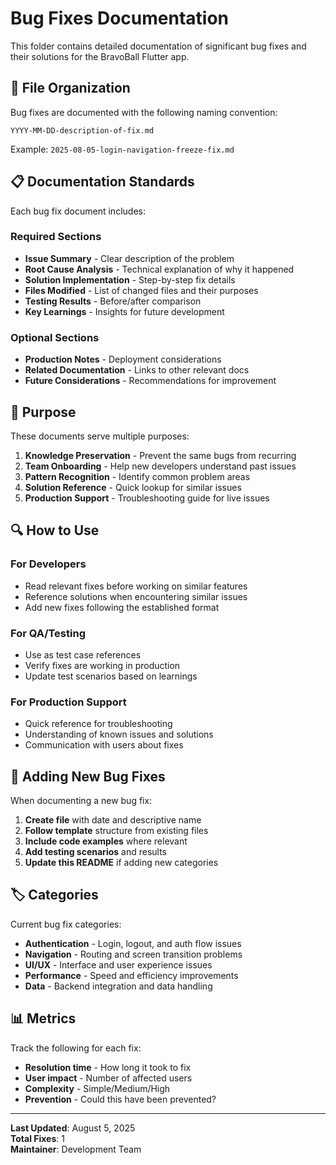 # Bug Fixes Documentation

This folder contains detailed documentation of significant bug fixes and their solutions for the BravoBall Flutter app.

## 📁 File Organization

Bug fixes are documented with the following naming convention:
```
YYYY-MM-DD-description-of-fix.md
```

Example: `2025-08-05-login-navigation-freeze-fix.md`

## 📋 Documentation Standards

Each bug fix document includes:

### Required Sections
- **Issue Summary** - Clear description of the problem
- **Root Cause Analysis** - Technical explanation of why it happened
- **Solution Implementation** - Step-by-step fix details
- **Files Modified** - List of changed files and their purposes
- **Testing Results** - Before/after comparison
- **Key Learnings** - Insights for future development

### Optional Sections
- **Production Notes** - Deployment considerations
- **Related Documentation** - Links to other relevant docs
- **Future Considerations** - Recommendations for improvement

## 🎯 Purpose

These documents serve multiple purposes:

1. **Knowledge Preservation** - Prevent the same bugs from recurring
2. **Team Onboarding** - Help new developers understand past issues
3. **Pattern Recognition** - Identify common problem areas
4. **Solution Reference** - Quick lookup for similar issues
5. **Production Support** - Troubleshooting guide for live issues

## 🔍 How to Use

### For Developers
- Read relevant fixes before working on similar features
- Reference solutions when encountering similar issues
- Add new fixes following the established format

### For QA/Testing
- Use as test case references
- Verify fixes are working in production
- Update test scenarios based on learnings

### For Production Support
- Quick reference for troubleshooting
- Understanding of known issues and solutions
- Communication with users about fixes

## 📝 Adding New Bug Fixes

When documenting a new bug fix:

1. **Create file** with date and descriptive name
2. **Follow template** structure from existing files
3. **Include code examples** where relevant
4. **Add testing scenarios** and results
5. **Update this README** if adding new categories

## 🏷️ Categories

Current bug fix categories:
- **Authentication** - Login, logout, and auth flow issues
- **Navigation** - Routing and screen transition problems
- **UI/UX** - Interface and user experience issues
- **Performance** - Speed and efficiency improvements
- **Data** - Backend integration and data handling

## 📊 Metrics

Track the following for each fix:
- **Resolution time** - How long it took to fix
- **User impact** - Number of affected users
- **Complexity** - Simple/Medium/High
- **Prevention** - Could this have been prevented?

---

**Last Updated**: August 5, 2025  
**Total Fixes**: 1  
**Maintainer**: Development Team 